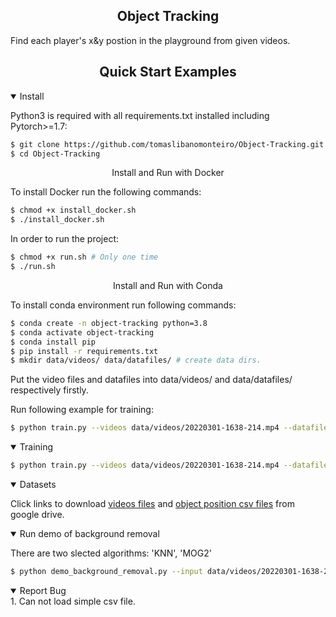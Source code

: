 ## <div align="center">Object Tracking</div>
Find each player's x&y postion in the playground from given videos.
## <div align="center">Quick Start Examples</div>
<details open>
<summary>Install</summary>

Python3 is required with all requirements.txt installed including Pytorch>=1.7:
```bash
$ git clone https://github.com/tomaslibanomonteiro/Object-Tracking.git
$ cd Object-Tracking
```

<div align="center">Install and Run with Docker</div>

To install Docker run the following commands:
```bash
$ chmod +x install_docker.sh 
$ ./install_docker.sh
```

In order to run the project:
```bash
$ chmod +x run.sh # Only one time
$ ./run.sh
```
<div align="center">Install and Run with Conda </div>

To install conda environment run following commands:
```bash
$ conda create -n object-tracking python=3.8
$ conda activate object-tracking
$ conda install pip
$ pip install -r requirements.txt
$ mkdir data/videos/ data/datafiles/ # create data dirs.
```

Put the video files and datafiles into data/videos/ and data/datafiles/ respectively firstly.

Run following example for training:
```bash
$ python train.py --videos data/videos/20220301-1638-214.mp4 --datafiles data/datafiles/2022-03-01_17-38_positions.csv
```

</details>

<details open>
<summary>Training</summary>

```bash
$ python train.py --videos data/videos/20220301-1638-214.mp4 --datafiles data/datafiles/2022-03-01_17-38_positions.csv
```


</details>
<details open>
<summary>Datasets</summary>

Click links to download [videos files](https://drive.google.com/file/d/1OrTUqcDlupKqz20r5teMnfLvFnvhVqgP/view?usp=sharing) and [object position csv files](https://drive.google.com/file/d/1onGxXwf2NFWHsZsSpvAMHjWAlqfKKUKJ/view?usp=sharing) from google drive.


</details>
<details open>
<summary>Run demo of background removal</summary>

There are two slected algorithms: 'KNN', 'MOG2'

```bash
$ python demo_background_removal.py --input data/videos/20220301-1638-214.mp4 --algo 'MOG2'
```

</details>

<details open>
<summary>Report Bug</summary>
1. Can not load simple csv file.
</details>